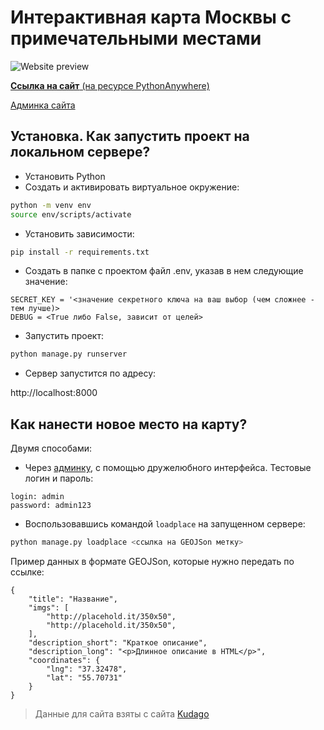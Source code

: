 # Интерактивная карта Москвы с примечательными местами

![Website preview](https://sun9-34.userapi.com/impg/vyGddoARGE1JC1lEaNjLNsvRCES8HeLb9U8NZQ/Dv6hzO0uGjM.jpg?size=1920x1080&quality=96&sign=35d6698ef13b8d2d8a4379ab08936192&type=album)


[**Ссылка на сайт** (на ресурсе PythonAnywhere)](http://azabirov.pythonanywhere.com/)

[Админка сайта](http://azabirov.pythonanywhere.com/admin)

## Установка. Как запустить проект на локальном сервере?
- Установить Python
- Создать и активировать виртуальное окружение:
```bash
python -m venv env
source env/scripts/activate
```
- Установить зависимости:
```bash
pip install -r requirements.txt
```
- Создать в папке с проектом файл .env, указав в нем следующие значение:
```
SECRET_KEY = '<значение секретного ключа на ваш выбор (чем сложнее - тем лучше)>
DEBUG = <True либо False, зависит от целей>
```
- Запустить проект:
```bash
python manage.py runserver
```
- Сервер запустится по адресу:

http://localhost:8000

## Как нанести новое место на карту?
Двумя способами:
- Через [админку](http://azabirov.pythonanywhere.com/admin), с помощью дружелюбного интерфейса. Тестовые логин и пароль:
```
login: admin
password: admin123
```
- Воспользовавшись командой `loadplace` на запущенном сервере:
```bash
python manage.py loadplace <ссылка на GEOJSon метку>
```
Пример данных в формате GEOJSon, которые нужно передать по ссылке:
```
{
    "title": "Название",
    "imgs": [
        "http://placehold.it/350x50",
        "http://placehold.it/350x50",
    ],
    "description_short": "Краткое описание",
    "description_long": "<p>Длинное описание в HTML</p>",
    "coordinates": {
        "lng": "37.32478",
        "lat": "55.70731"
    }
}
```

>Данные для сайта взяты с сайта [Kudago](https://kudago.com/)